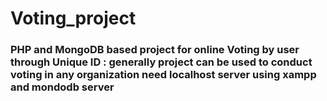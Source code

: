 # Voting_project

### PHP and MongoDB based project for online Voting by user through Unique ID : generally project can be used to conduct voting in any organization need localhost server using xampp  and mondodb server
